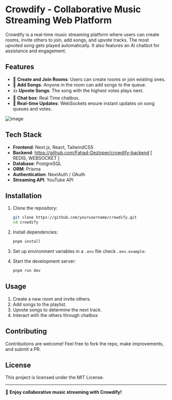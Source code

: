 # Crowdify - Collaborative Music Streaming Web Platform

Crowdify is a real-time music streaming platform where users can create rooms, invite others to join, add songs, and upvote tracks. The most upvoted song gets played automatically. It also features an AI chatbot for assistance and engagement.

## Features

- 🎵 **Create and Join Rooms**: Users can create rooms or join existing ones.
- 📌 **Add Songs**: Anyone in the room can add songs to the queue.
- 👍 **Upvote Songs**: The song with the highest votes plays next.
- 🤖 **Chat box**: Real Time chatbox.
- 🔄 **Real-time Updates**: WebSockets ensure instant updates on song queues and votes.

![image](https://github.com/user-attachments/assets/df99912c-3181-490b-8996-c47495fa93b6)


## Tech Stack

- **Frontend**: Next.js, React, TailwindCSS
- **Backend**: https://github.com/Fahad-Dezloper/crowdify-backend [ REDIS, WEBSOCKET ]
- **Database**: PostgreSQL
- **ORM**: Prisma
- **Authentication**: NextAuth / OAuth
- **Streaming API**: YouTube API

## Installation

1. Clone the repository:
   ```sh
   git clone https://github.com/yourusername/crowdify.git
   cd crowdify
   ```

2. Install dependencies:
   ```sh
   pnpm install
   ```

3. Set up environment variables in a `.env` file check `.env.example`:


4. Start the development server:
   ```sh
   pnpm run dev
   ```

## Usage

1. Create a new room and invite others.
2. Add songs to the playlist.
3. Upvote songs to determine the next track.
4. Interact with the others through chatbox

## Contributing

Contributions are welcome! Feel free to fork the repo, make improvements, and submit a PR.

## License

This project is licensed under the MIT License.

---

🚀 **Enjoy collaborative music streaming with Crowdify!**
